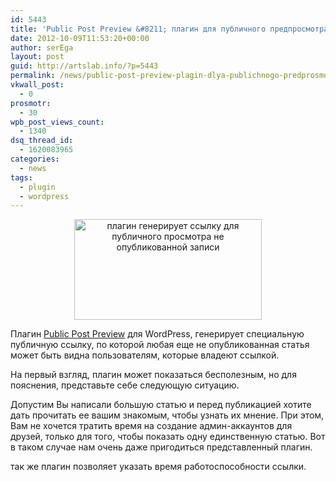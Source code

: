 ```yaml
---
id: 5443
title: 'Public Post Preview &#8211; плагин для публичного предпросмотра черновика в WordPress'
date: 2012-10-09T11:53:20+00:00
author: serEga
layout: post
guid: http://artslab.info/?p=5443
permalink: /news/public-post-preview-plagin-dlya-publichnogo-predprosmotra-chernovika-v-wordpress/
vkwall_post:
  - 0
prosmotr:
  - 30
wpb_post_views_count:
  - 1340
dsq_thread_id:
  - 1620083965
categories:
  - news
tags:
  - plugin
  - wordpress
---
```

<center>
  <a href="{{site.img_cdn}}/public_post_preview_wordpress.png"><img src="{{site.img_cdn}}/public_post_preview_wordpress-300x161.png" alt="плагин генерирует ссылку для публичного просмотра не опубликованной записи" title="public_post_preview_wordpress" width="300" height="161" class="aligncenter size-medium wp-image-5446" srcset="{{site.img_cdn}}/public_post_preview_wordpress-300x161.png 300w, {{site.img_cdn}}/public_post_preview_wordpress.png 476w" sizes="(max-width: 300px) 100vw, 300px" /></a>
</center>

Плагин [Public Post Preview](http://wordpress.org/extend/plugins/public-post-preview/) для WordPress, генерирует специальную публичную ссылку, по которой любая еще не опубликованная статья может быть видна пользователям, которые владеют ссылкой.

На первый взгляд, плагин может показаться бесполезным, но для пояснения, представьте себе следующую ситуацию.

<!--more-->

Допустим Вы написали большую статью и перед публикацией хотите дать прочитать ее вашим знакомым, чтобы узнать их мнение. При этом, Вам не хочется тратить время на создание админ-аккаунтов для друзей, только для того, чтобы показать одну единственную статью. Вот в таком случае нам очень даже пригодиться представленный плагин.

так же плагин позволяет указать время работоспособности ссылки.
